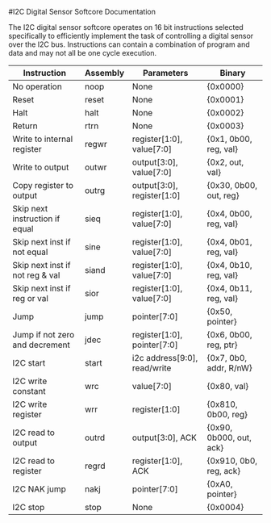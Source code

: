 #I2C Digital Sensor Softcore Documentation

The I2C digital sensor softcore operates on 16 bit instructions selected specifically to efficiently implement the task of controlling a digital sensor over the I2C bus. Instructions can contain a combination of program and data and may not all be one cycle execution.

| Instruction          	          | Assembly | Parameters                   | Binary                  |
|---------------------------------|----------|------------------------------|-------------------------|
| No operation	                  | noop     | None                         | {0x0000}                |
| Reset                           | reset    | None                         | {0x0001}                |
| Halt                 	 	  | halt     | None                         | {0x0002}                |
| Return                          | rtrn     | None                         | {0x0003}                |
| Write to internal register      | regwr    | register[1:0], value[7:0]    | {0x1, 0b00, reg, val}   |
| Write to output                 | outwr    | output[3:0], value[7:0]      | {0x2, out, val}         |
| Copy register to output         | outrg    | output[3:0], register[1:0]   | {0x30, 0b00, out, reg}  |
| Skip next instruction if equal  | sieq     | register[1:0], value[7:0]    | {0x4, 0b00, reg, val}   |
| Skip next inst if not equal     | sine     | register[1:0], value[7:0]    | {0x4, 0b01, reg, val}   |
| Skip next inst if not reg & val | siand    | register[1:0], value[7:0]    | {0x4, 0b10, reg, val}   |
| Skip next inst if reg or val    | sior     | register[1:0], value[7:0]    | {0x4, 0b11, reg, val}   |
| Jump                            | jump     | pointer[7:0]                 | {0x50, pointer}         |
| Jump if not zero and decrement  | jdec     | register[1:0], pointer[7:0]  | {0x6, 0b00, reg, ptr}   |
| I2C start            		  | start    | i2c address[9:0], read/write | {0x7, 0b0, addr, R/nW}  |
| I2C write constant   		  | wrc      | value[7:0]                   | {0x80, val}             |
| I2C write register   		  | wrr      | register[1:0]                | {0x810, 0b00, reg}      |
| I2C read to output 		  | outrd    | output[3:0], ACK             | {0x90, 0b000, out, ack} |
| I2C read to register            | regrd    | register[1:0], ACK           | {0x910, 0b0, reg, ack}  |
| I2C NAK jump                    | nakj     | pointer[7:0]                 | {0xA0, pointer}         |
| I2C stop                        | stop     | None                         | {0x0004}                |
